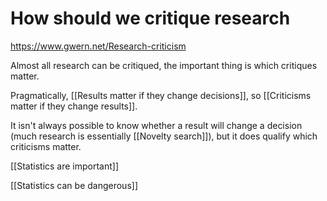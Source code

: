 # How should we critique research
https://www.gwern.net/Research-criticism

Almost all research can be critiqued, the important thing is which critiques matter.

Pragmatically, [[Results matter if they change decisions]], so [[Criticisms matter if they change results]].

It isn't always possible to know whether a result will change a decision (much research is essentially [[Novelty search]]), but it does qualify which criticisms matter.

[[Statistics are important]]

[[Statistics can be dangerous]]

<!-- #Work -->

<!-- {BearID:DD473047-C238-40E6-9823-5B600BD9E970-15756-0000130BC0485BDE} -->

